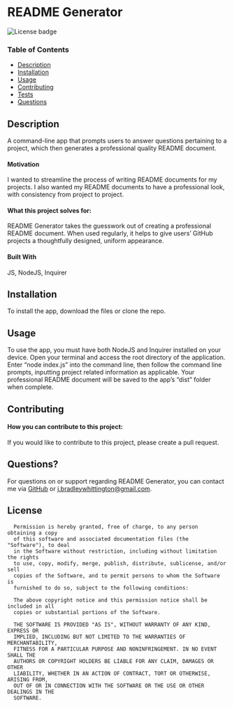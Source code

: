 # README Generator
  ![License badge](https://img.shields.io/badge/license-MIT-blue)

  ### Table of Contents
  - [Description](https://github.com/jbradley84/readme-generator/blob/main/README.md#description)
  - [Installation](https://github.com/jbradley84/readme-generator/blob/main/README.md#installation)
  - [Usage](https://github.com/jbradley84/readme-generator/blob/main/README.md#usage)
  - [Contributing](https://github.com/jbradley84/readme-generator/blob/main/README.md#contributing)
  - [Tests](https://github.com/jbradley84/readme-generator/blob/main/README.md#tests)
  - [Questions](https://github.com/jbradley84/readme-generator/blob/main/README.md#questions)

  ## Description

  A command-line app that prompts users to answer questions pertaining to a project, which then generates a professional quality README document.
  
   #### Motivation

   I wanted to streamline the process of writing README documents for my projects. I also wanted my README documents to have a professional look, with consistency from project to project.
   
  
   #### What this project solves for:

   README Generator takes the guesswork out of creating a professional README document. When used regularly, it helps to give users’ GitHub projects a thoughtfully designed, uniform appearance. 
   
  

  #### Built With

  JS, NodeJS, Inquirer

  ## Installation

  To install the app, download the files or clone the repo.

  ## Usage

  To use the app, you must have both NodeJS and Inquirer installed on your device. Open your terminal and access the root directory of the application. Enter “node index.js” into the command line, then follow the command line prompts, inputting project related information as applicable. Your professional README document will be saved to the app’s “dist” folder when complete.

  ## Contributing

  
  #### How you can contribute to this project:

  If you would like to contribute to this project, please create a pull request.

  ## Questions?

  For questions on or support regarding README Generator, you can contact me via [GitHub](https://github.com/jbradley84) or j.bradleywhittington@gmail.com.

  ## License 

  
      Permission is hereby granted, free of charge, to any person obtaining a copy
      of this software and associated documentation files (the "Software"), to deal
      in the Software without restriction, including without limitation the rights
      to use, copy, modify, merge, publish, distribute, sublicense, and/or sell
      copies of the Software, and to permit persons to whom the Software is
      furnished to do so, subject to the following conditions:

      The above copyright notice and this permission notice shall be included in all
      copies or substantial portions of the Software.

      THE SOFTWARE IS PROVIDED "AS IS", WITHOUT WARRANTY OF ANY KIND, EXPRESS OR
      IMPLIED, INCLUDING BUT NOT LIMITED TO THE WARRANTIES OF MERCHANTABILITY,
      FITNESS FOR A PARTICULAR PURPOSE AND NONINFRINGEMENT. IN NO EVENT SHALL THE
      AUTHORS OR COPYRIGHT HOLDERS BE LIABLE FOR ANY CLAIM, DAMAGES OR OTHER
      LIABILITY, WHETHER IN AN ACTION OF CONTRACT, TORT OR OTHERWISE, ARISING FROM,
      OUT OF OR IN CONNECTION WITH THE SOFTWARE OR THE USE OR OTHER DEALINGS IN THE
      SOFTWARE.
